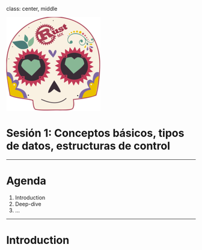 class: center, middle

<img src="../images/rustmx-logo.svg" alt="RustMX" width="250rem" height="auto">

# Sesión 1: Conceptos básicos, tipos de datos, estructuras de control

---

# Agenda

1. Introduction
2. Deep-dive
3. ...

---

# Introduction